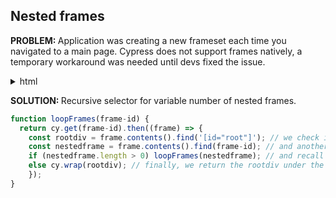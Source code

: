 
<h2> Nested frames </h2>

<b> PROBLEM: </b>Application was creating a new frameset each time you navigated to a main page. Cypress does not support frames natively, a temporary workaround was needed until devs fixed the issue. 
<details>
  <summary>html</summary>
  
```html
#document
  <html>
    <head>...</head>
    <frameset rows="0,*" cols="*">
      <frame name="bottom" src="./Common/blank.htm">
      <frame name="Detail" src="./BN/sigin?loginErr=">
        #document
          <html>
            <head>...</head>
            <frameset rows="0,*" cols="*">
              <frame name="bottom" src="./Common/blank.htm">
              <frame name="Detail" src="./BN/1E/?myRn=">
                #document
                  <html>
                    <head>...</head>
                    <frameset rows="0,*" cols="*">
                      <frame name="bottom" src="./Common/blank.htm">
                      <frame name="Detail" src="./BN/2E/?myRn=">
                        #document
                          <html>
                            <head>...</head>
                            <frameset rows="0,*" cols="*">
                              <frame name="bottom" src="./Common/blank.htm">
                              <frame name="Detail" src="./BN/1E/?myRn=">
                                #document
                                  <!DOCTYPE html>
                                  <html>
                                    <head>...</head>
                                    <body>
                                      <div id="root">
```
</details>

<b> SOLUTION: </b>Recursive selector for variable number of nested frames. 

```typescript
function loopFrames(frame-id) {
  return cy.get(frame-id).then((frame) => {
    const rootdiv = frame.contents().find('[id="root"]'); // we check if root div
    const nestedframe = frame.contents().find(frame-id); // and another frame are present
    if (nestedframe.length > 0) loopFrames(nestedframe); // and recall function if we find another frame
    else cy.wrap(rootdiv); // finally, we return the rootdiv under the last frame
    });
}
```
